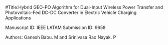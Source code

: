  #Title:Hybrid GEO-PO Algorithm for Dual-Input Wireless Power Transfer and Photovoltaic-Fed DC-DC Converter in Electric Vehicle Charging Applications

 Manuscript ID: IEEE LATAM Submission ID: 9658
 
 Authors: Ganesh Babu. M and Srinivasa Rao Nayak. P
